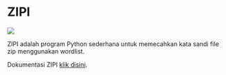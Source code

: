 # ZIPI

![](https://github.com/FII14/ZIPI/blob/main/gambar/20230212_013520.jpg)

ZIPI adalah program Python sederhana untuk memecahkan kata sandi file zip menggunakan wordlist.

Dokumentasi ZIPI [klik disini](https://github.com/FII14/ZIPI/wiki).
